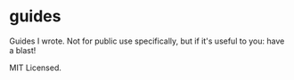 # guides

Guides I wrote. Not for public use specifically, but if it's useful to you: have a blast!

MIT Licensed.
